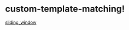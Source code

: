 # custom-template-matching!
[sliding_window](https://user-images.githubusercontent.com/17927250/158079149-208c6619-5366-4aff-8a84-9da4b16fd068.gif)
